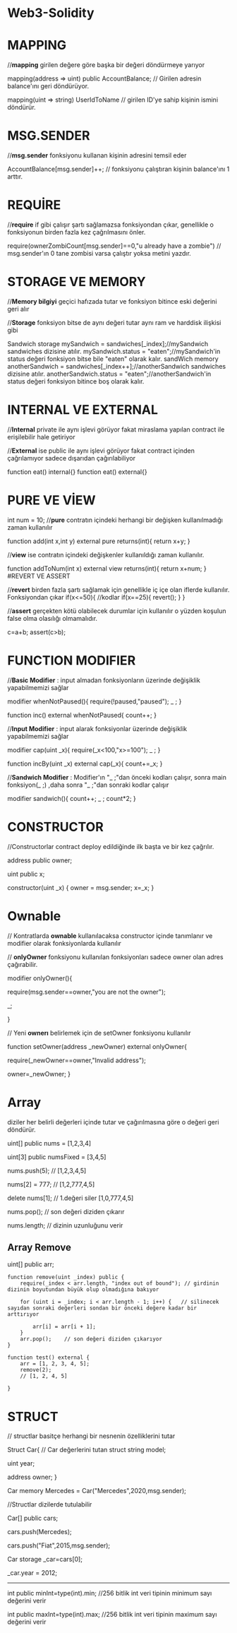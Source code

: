 # Web3-Solidity

# MAPPING
//**mapping** girilen değere göre başka bir değeri döndürmeye yarıyor

mapping(address => uint)  public AccountBalance; // Girilen adresin balance'ını geri döndürüyor. 

mapping(uint => string) UserIdToName // girilen ID'ye sahip kişinin ismini döndürür.

# MSG.SENDER
//**msg.sender** fonksiyonu kullanan kişinin adresini temsil eder

AccountBalance[msg.sender]++; // fonksiyonu çalıştıran kişinin balance'ını 1 arttır.



# REQUİRE
//**require** if gibi çalışır şartı sağlamazsa fonksiyondan çıkar, genellikle o fonksiyonun birden fazla kez çağrılmasını önler.

require(ownerZombiCount[msg.sender]==0,"u already have a zombie") // msg.sender'ın 0 tane zombisi varsa çalıştır yoksa metini yazdır.

# STORAGE VE MEMORY
//**Memory bilgiyi** geçici hafızada tutar ve fonksiyon bitince eski değerini geri alır

//**Storage** fonksiyon bitse de aynı değeri tutar aynı ram ve harddisk ilişkisi gibi 

Sandwich storage mySandwich = sandwiches[_index];//mySandwich sandwiches dizisine atılır.
mySandwich.status = "eaten";//mySandwich'in status değeri fonksiyon bitse bile "eaten" olarak kalır.
sandWich memory anotherSandwich = sandwiches[_index++];//anotherSandwich sandwiches dizisine atılır.
anotherSandwich.status = "eaten";//anotherSandwich'in status değeri fonksiyon bitince boş olarak kalır.



# INTERNAL VE EXTERNAL
//**Internal** private ile aynı işlevi görüyor fakat miraslama yapılan contract ile erişilebilir hale getiriyor

//**External** ise public ile aynı işlevi görüyor fakat contract içinden çağrılamıyor sadece dışarıdan çağırılabiliyor

function eat() internal{}
function eat() external{}


# PURE VE VİEW
int num = 10;
//**pure** contratın içindeki herhangi bir değişken kullanılmadığı zaman kullanılır

function add(int x,int y) external pure returns(int){ 
	return x+y;
}

//**view** ise contratın içindeki değişkenler kullanıldığı zaman kullanılır.

function addToNum(int x) external view returns(int){ 
	return x+num;
}
#REVERT VE ASSERT

//**revert** birden fazla şartı sağlamak için genellikle iç içe olan iflerde kullanılır. Fonksiyondan çıkar
if(x<=50){
  //kodlar
  if(x==25){
    revert();
  }	
}

//**assert** gerçekten kötü olabilecek durumlar için kullanılır o yüzden koşulun false olma olasılığı olmamalıdır.

c=a+b;
assert(c>b);

# FUNCTION MODIFIER

//**Basic Modifier** : input almadan fonksiyonların üzerinde değişiklik yapabilmemizi sağlar

modifier whenNotPaused(){
   require(!paused,"paused");
   _ ;
}

function inc() external whenNotPaused{
   count++;
}

//**Input Modifier** : input alarak fonksiyonlar üzerinde değişiklik yapabilmemizi sağlar

modifier cap(uint _x){
   require(_x<100,"x>=100");
   _ ;
}

function incBy(uint _x) external cap(_x){
   count+=_x;
}

//**Sandwich Modifier** : Modifier'ın "_ ;"dan önceki kodları çalışır, sonra main fonksiyon(_ ;) ,daha sonra "_ ;"dan sonraki kodlar çalışır

modifier sandwich(){
   count++;
   _ ;
   count*2;
}

# CONSTRUCTOR

//Constructorlar contract deploy edildiğinde ilk başta ve bir kez çağrılır.

address public owner;

uint public x;

constructor(uint _x) {
   owner = msg.sender;
   x=_x;
}

# Ownable

// Kontratlarda **ownable** kullanılacaksa constructor içinde tanımlanır ve modifier olarak fonksiyonlarda kullanılır

// **onlyOwner** fonksiyonu kullanılan fonksiyonları sadece owner olan adres çağırabilir.

modifier onlyOwner(){

   require(msg.sender==owner,"you are not the owner");
   
   _;
   
}

// Yeni **ownerı** belirlemek için de setOwner fonksiyonu kullanılır 

function setOwner(address _newOwner) external onlyOwner{
    
   require(_newOwner==owner,"Invalid address");
   
   owner=_newOwner;
}


# Array

diziler her belirli değerleri içinde tutar ve çağırılmasına göre o değeri geri döndürür.

uint[] public nums = [1,2,3,4]

uint[3] public numsFixed = [3,4,5]

nums.push(5); // [1,2,3,4,5]

nums[2] = 777; // [1,2,777,4,5]

delete nums[1]; // 1.değeri siler [1,0,777,4,5]

nums.pop(); // son değeri diziden çıkarır

nums.length; // dizinin uzunluğunu verir

## Array Remove

uint[] public arr;

    function remove(uint _index) public {
        require(_index < arr.length, "index out of bound"); // girdinin dizinin boyutundan büyük olup olmadığına bakıyor

        for (uint i = _index; i < arr.length - 1; i++) {   // silinecek sayıdan sonraki değerleri sondan bir önceki değere kadar bir arttırıyor
	
            arr[i] = arr[i + 1];
        }
        arr.pop();    // son değeri diziden çıkarıyor
    }

    function test() external {
        arr = [1, 2, 3, 4, 5];
        remove(2);
        // [1, 2, 4, 5]
       
    }

# STRUCT

// structlar basitçe herhangi bir nesnenin özelliklerini tutar

Struct Car{ // Car değerlerini tutan struct
   string model;
   
   uint year;
   
   address owner;
}

Car memory Mercedes = Car("Mercedes",2020,msg.sender);

//Structlar dizilerde tutulabilir

Car[] public cars;

cars.push(Mercedes);

cars.push("Fiat",2015,msg.sender);

Car storage _car=cars[0];

_car.year = 2012;


*****************************************************************************************************************

int public minInt=type(int).min; //256 bitlik int veri tipinin minimum sayı değerini verir

int public maxInt=type(int).max; //256 bitlik int veri tipinin maximum sayı değerini verir
